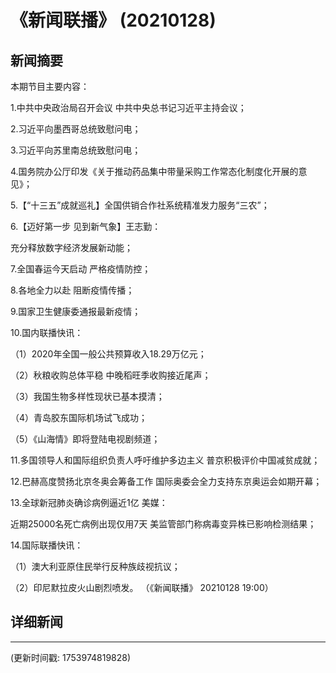 # 《新闻联播》 (20210128)

## 新闻摘要

本期节目主要内容：


1.中共中央政治局召开会议 中共中央总书记习近平主持会议；


2.习近平向墨西哥总统致慰问电；


3.习近平向苏里南总统致慰问电；


4.国务院办公厅印发《关于推动药品集中带量采购工作常态化制度化开展的意见》；


5.【“十三五”成就巡礼】全国供销合作社系统精准发力服务“三农”；


6.【迈好第一步 见到新气象】王志勤：

充分释放数字经济发展新动能；


7.全国春运今天启动 严格疫情防控；


8.各地全力以赴 阻断疫情传播；


9.国家卫生健康委通报最新疫情；


10.国内联播快讯：


（1）2020年全国一般公共预算收入18.29万亿元；


（2）秋粮收购总体平稳 中晚稻旺季收购接近尾声；


（3）我国生物多样性现状已基本摸清；


（4）青岛胶东国际机场试飞成功；


（5）《山海情》即将登陆电视剧频道；


11.多国领导人和国际组织负责人呼吁维护多边主义 普京积极评价中国减贫成就；


12.巴赫高度赞扬北京冬奥会筹备工作 国际奥委会全力支持东京奥运会如期开幕；


13.全球新冠肺炎确诊病例逼近1亿 美媒：

近期25000名死亡病例出现仅用7天 美监管部门称病毒变异株已影响检测结果；


14.国际联播快讯：


（1）澳大利亚原住民举行反种族歧视抗议；


（2）印尼默拉皮火山剧烈喷发。
（《新闻联播》 20210128 19:00）

## 详细新闻

---

(更新时间戳: 1753974819828)

